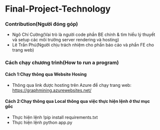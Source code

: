 # Final-Project-Technology

### Contribution(Người đóng góp)
- Ngô Chí Cường(Vai trò là người code phần BE chính & tìm hiểu lý thuyết và setup các môi trường server rendering và hosting)
- Lê Trần Phú(Người chịu trách nhiệm cho phần báo cáo và phần FE cho trang web)
### Cách chạy chương trình(How to run a program)
#### Cách 1:Chạy thông qua Website Hosing
- Thông qua link được hosting trên Azure để chạy trang web: https://graphmining.azurewebsites.net/
#### Cách 2:Chạy thông qua Local thông qua việc thực hiện lệnh ở thư mục gốc
- Thực hiện lệnh !pip install requirements.txt
- Thực hiện lệnh python app.py
